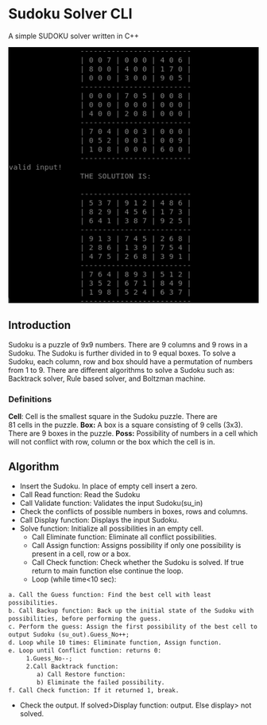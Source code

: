 Sudoku Solver CLI
======

A simple SUDOKU solver written in C++

![Screenshot](sudoku.png)

Introduction
------------

Sudoku is a puzzle of 9x9 numbers. There are 9 columns and 9 rows in a Sudoku. The Sudoku is further divided in to 9 equal boxes. To solve a Sudoku, each column, row and box should have a permutation of numbers from 1 to 9. There are different algorithms to solve a Sudoku such as: Backtrack solver, Rule based solver, and Boltzman machine.

### Definitions
**Cell**: Cell is the smallest square in the Sudoku puzzle. There are   
      81 cells in the puzzle.
**Box:**  A box is a square consisting of 9 cells (3x3). There are 9 
      boxes in the puzzle.
**Poss:** Possibility of numbers in a cell which will not conflict 
      with row, column or the box which the cell is in.
 

Algorithm
----------

- Insert the Sudoku. In place of empty cell insert a zero.
- Call Read function: Read the Sudoku
- Call Validate function: Validates the input Sudoku(su_in)
- Check the conflicts of possible numbers in boxes, rows and columns.
- Call Display function: Displays the input Sudoku.
- Solve function: Initialize all possibilities in an empty cell.
  -    Call Eliminate function: Eliminate all conflict 
   possibilities.
  - Call Assign function:  Assigns possibility if 
   only one possibility is present in a cell, row or a box.
  - Call Check function:  Check whether the Sudoku is solved. 
   If true return to main function else continue the loop.
  - Loop (while time<10 sec):  
```
a. Call the Guess function: Find the best cell with least possibilities.
b. Call Backup function: Back up the initial state of the Sudoku with possibilities, before performing the guess.
c. Perform the guess: Assign the first possibility of the best cell to output Sudoku (su_out).Guess_No++;
d. Loop while 10 times: Eliminate function, Assign function.
e. Loop until Conflict function: returns 0:    
     1.Guess_No--; 
     2.Call Backtrack function: 
        a) Call Restore function:
        b) Eliminate the failed possibility.
f. Call Check function: If it returned 1, break.
```
- Check the output. If solved>Display function: output. Else display> not solved.
